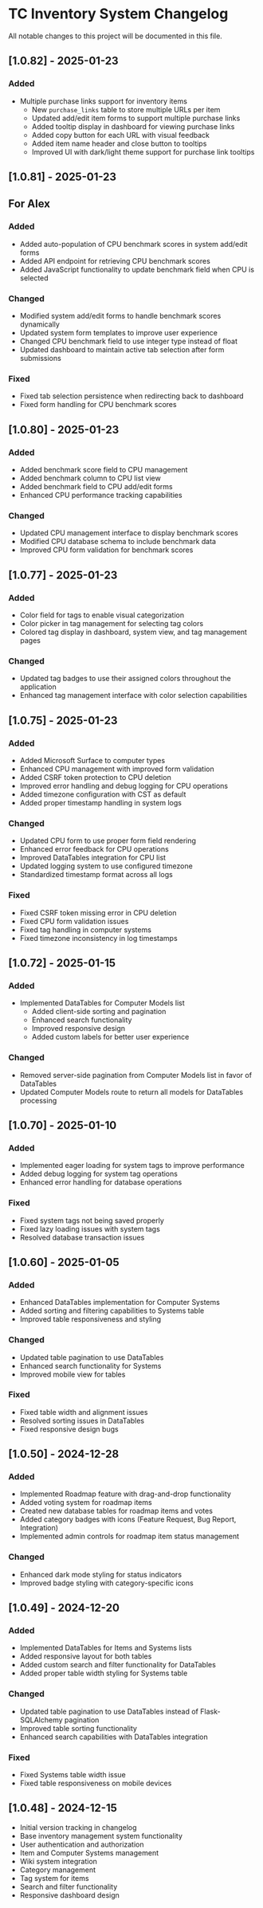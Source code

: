 # TC Inventory System Changelog

All notable changes to this project will be documented in this file.

## [1.0.82] - 2025-01-23
### Added
- Multiple purchase links support for inventory items
  - New `purchase_links` table to store multiple URLs per item
  - Updated add/edit item forms to support multiple purchase links
  - Added tooltip display in dashboard for viewing purchase links
  - Added copy button for each URL with visual feedback
  - Added item name header and close button to tooltips
  - Improved UI with dark/light theme support for purchase link tooltips

## [1.0.81] - 2025-01-23
## For Alex

### Added
- Added auto-population of CPU benchmark scores in system add/edit forms
- Added API endpoint for retrieving CPU benchmark scores
- Added JavaScript functionality to update benchmark field when CPU is selected

### Changed
- Modified system add/edit forms to handle benchmark scores dynamically
- Updated system form templates to improve user experience
- Changed CPU benchmark field to use integer type instead of float
- Updated dashboard to maintain active tab selection after form submissions

### Fixed
- Fixed tab selection persistence when redirecting back to dashboard
- Fixed form handling for CPU benchmark scores

## [1.0.80] - 2025-01-23

### Added
- Added benchmark score field to CPU management
- Added benchmark column to CPU list view
- Added benchmark field to CPU add/edit forms
- Enhanced CPU performance tracking capabilities

### Changed
- Updated CPU management interface to display benchmark scores
- Modified CPU database schema to include benchmark data
- Improved CPU form validation for benchmark scores

## [1.0.77] - 2025-01-23

### Added
- Color field for tags to enable visual categorization
- Color picker in tag management for selecting tag colors
- Colored tag display in dashboard, system view, and tag management pages

### Changed
- Updated tag badges to use their assigned colors throughout the application
- Enhanced tag management interface with color selection capabilities

## [1.0.75] - 2025-01-23

### Added
- Added Microsoft Surface to computer types
- Enhanced CPU management with improved form validation
- Added CSRF token protection to CPU deletion
- Improved error handling and debug logging for CPU operations
- Added timezone configuration with CST as default
- Added proper timestamp handling in system logs

### Changed
- Updated CPU form to use proper form field rendering
- Enhanced error feedback for CPU operations
- Improved DataTables integration for CPU list
- Updated logging system to use configured timezone
- Standardized timestamp format across all logs

### Fixed
- Fixed CSRF token missing error in CPU deletion
- Fixed CPU form validation issues
- Fixed tag handling in computer systems
- Fixed timezone inconsistency in log timestamps

## [1.0.72] - 2025-01-15

### Added
- Implemented DataTables for Computer Models list
  - Added client-side sorting and pagination
  - Enhanced search functionality
  - Improved responsive design
  - Added custom labels for better user experience

### Changed
- Removed server-side pagination from Computer Models list in favor of DataTables
- Updated Computer Models route to return all models for DataTables processing

## [1.0.70] - 2025-01-10

### Added
- Implemented eager loading for system tags to improve performance
- Added debug logging for system tag operations
- Enhanced error handling for database operations

### Fixed
- Fixed system tags not being saved properly
- Fixed lazy loading issues with system tags
- Resolved database transaction issues

## [1.0.60] - 2025-01-05

### Added
- Enhanced DataTables implementation for Computer Systems
- Added sorting and filtering capabilities to Systems table
- Improved table responsiveness and styling

### Changed
- Updated table pagination to use DataTables
- Enhanced search functionality for Systems
- Improved mobile view for tables

### Fixed
- Fixed table width and alignment issues
- Resolved sorting issues in DataTables
- Fixed responsive design bugs

## [1.0.50] - 2024-12-28

### Added
- Implemented Roadmap feature with drag-and-drop functionality
- Added voting system for roadmap items
- Created new database tables for roadmap items and votes
- Added category badges with icons (Feature Request, Bug Report, Integration)
- Implemented admin controls for roadmap item status management

### Changed
- Enhanced dark mode styling for status indicators
- Improved badge styling with category-specific icons

## [1.0.49] - 2024-12-20

### Added
- Implemented DataTables for Items and Systems lists
- Added responsive layout for both tables
- Added custom search and filter functionality for DataTables
- Added proper table width styling for Systems table

### Changed
- Updated table pagination to use DataTables instead of Flask-SQLAlchemy pagination
- Improved table sorting functionality
- Enhanced search capabilities with DataTables integration

### Fixed
- Fixed Systems table width issue
- Fixed table responsiveness on mobile devices

## [1.0.48] - 2024-12-15

- Initial version tracking in changelog
- Base inventory management system functionality
- User authentication and authorization
- Item and Computer Systems management
- Wiki system integration
- Category management
- Tag system for items
- Search and filter functionality
- Responsive dashboard design 